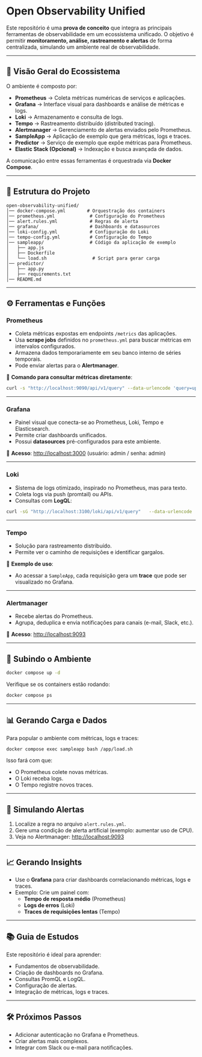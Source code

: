 
# Open Observability Unified

Este repositório é uma **prova de conceito** que integra as principais ferramentas de observabilidade em um ecossistema unificado.
O objetivo é permitir **monitoramento, análise, rastreamento e alertas** de forma centralizada, simulando um ambiente real de observabilidade.

---

## 📌 Visão Geral do Ecossistema

O ambiente é composto por:

- **Prometheus** → Coleta métricas numéricas de serviços e aplicações.
- **Grafana** → Interface visual para dashboards e análise de métricas e logs.
- **Loki** → Armazenamento e consulta de logs.
- **Tempo** → Rastreamento distribuído (distributed tracing).
- **Alertmanager** → Gerenciamento de alertas enviados pelo Prometheus.
- **SampleApp** → Aplicação de exemplo que gera métricas, logs e traces.
- **Predictor** → Serviço de exemplo que expõe métricas para Prometheus.
- **Elastic Stack (Opcional)** → Indexação e busca avançada de dados.

A comunicação entre essas ferramentas é orquestrada via **Docker Compose**.

---

## 📂 Estrutura do Projeto

```
open-observability-unified/
│── docker-compose.yml        # Orquestração dos containers
│── prometheus.yml             # Configuração do Prometheus
│── alert.rules.yml            # Regras de alerta
│── grafana/                   # Dashboards e datasources
│── loki-config.yml            # Configuração do Loki
│── tempo-config.yml           # Configuração do Tempo
│── sampleapp/                 # Código da aplicação de exemplo
│   ├── app.js                 
│   ├── Dockerfile
│   └── load.sh                 # Script para gerar carga
│── predictor/                 
│   ├── app.py                  
│   ├── requirements.txt
│── README.md                  
```

---

## ⚙️ Ferramentas e Funções

### **Prometheus**
- Coleta métricas expostas em endpoints `/metrics` das aplicações.
- Usa **scrape jobs** definidos no `prometheus.yml` para buscar métricas em intervalos configurados.
- Armazena dados temporariamente em seu banco interno de séries temporais.
- Pode enviar alertas para o **Alertmanager**.

📌 **Comando para consultar métricas diretamente**:
```bash
curl -s "http://localhost:9090/api/v1/query" --data-urlencode 'query=up'
```

---

### **Grafana**
- Painel visual que conecta-se ao Prometheus, Loki, Tempo e Elasticsearch.
- Permite criar dashboards unificados.
- Possui **datasources** pré-configurados para este ambiente.

📌 **Acesso**: [http://localhost:3000](http://localhost:3000) (usuário: admin / senha: admin)

---

### **Loki**
- Sistema de logs otimizado, inspirado no Prometheus, mas para texto.
- Coleta logs via push (promtail) ou APIs.
- Consultas com **LogQL**:
```bash
curl -sG "http://localhost:3100/loki/api/v1/query"   --data-urlencode 'query={job="sampleapp"}'   --data-urlencode 'limit=5'
```

---

### **Tempo**
- Solução para rastreamento distribuído.
- Permite ver o caminho de requisições e identificar gargalos.

📌 **Exemplo de uso**:
- Ao acessar a `SampleApp`, cada requisição gera um **trace** que pode ser visualizado no Grafana.

---

### **Alertmanager**
- Recebe alertas do Prometheus.
- Agrupa, deduplica e envia notificações para canais (e-mail, Slack, etc.).

📌 **Acesso**: [http://localhost:9093](http://localhost:9093)

---

## 🚀 Subindo o Ambiente

```bash
docker compose up -d
```

Verifique se os containers estão rodando:
```bash
docker compose ps
```

---

## 📊 Gerando Carga e Dados

Para popular o ambiente com métricas, logs e traces:

```bash
docker compose exec sampleapp bash /app/load.sh
```

Isso fará com que:
- O Prometheus colete novas métricas.
- O Loki receba logs.
- O Tempo registre novos traces.

---

## 🚨 Simulando Alertas

1. Localize a regra no arquivo `alert.rules.yml`.
2. Gere uma condição de alerta artificial (exemplo: aumentar uso de CPU).
3. Veja no Alertmanager: [http://localhost:9093](http://localhost:9093)

---

## 📈 Gerando Insights

- Use o **Grafana** para criar dashboards correlacionando métricas, logs e traces.
- Exemplo: Crie um painel com:
  - **Tempo de resposta médio** (Prometheus)
  - **Logs de erros** (Loki)
  - **Traces de requisições lentas** (Tempo)

---

## 📚 Guia de Estudos
Este repositório é ideal para aprender:
- Fundamentos de observabilidade.
- Criação de dashboards no Grafana.
- Consultas PromQL e LogQL.
- Configuração de alertas.
- Integração de métricas, logs e traces.

---

## 🛠 Próximos Passos
- Adicionar autenticação no Grafana e Prometheus.
- Criar alertas mais complexos.
- Integrar com Slack ou e-mail para notificações.
